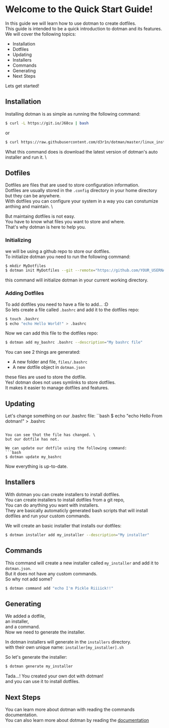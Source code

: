 # Welcome to the Quick Start Guide!

In this guide we will learn how to use dotman to create dotfiles. \
This guide is intended to be a quick introduction to dotman and its features. \
We will cover the following topics:
- Installation
- Dotfiles
- Updating
- Installers
- Commands
- Generating
- Next Steps

Lets get started!

## Installation
Installing dotman is as simple as running the following command:

```bash
$ curl -L https://git.io/J68cu | bash
```
or
```bash
$ curl https://raw.githubusercontent.com/d3r1n/dotman/master/linux_installer.sh | bash
```

What this command does is download the latest version of dotman's auto installer and run it. \

## Dotfiles
Dotfiles are files that are used to store configuration information. \
Dotfiles are usually stored in the `.config` directory in your home directory but they can be anywhere. \
With dotfiles you can configure your system in a way you can constumize anthing and maintain. \

But maintaing dotfiles is not easy. \
You have to know what files you want to store and where. \
That's why dotman is here to help you. 

### Initializing
we will be using a github repo to store our dotfiles. \
To initialize dotman you need to run the following command:

```bash
$ mkdir MyDotfiles
$ dotman init MyDotfiles --git --remote="https://github.com/YOUR_USERNAME/YOUR_REPO" --branch="master"
```

this command will initialize dotman in your current working directory.

### Adding Dotfiles
To add dotfiles you need to have a file to add... :D \
So lets create a file called `.bashrc` and add it to the dotfiles repo:

```bash
$ touch .bashrc
$ echo "echo Hello World!" > .bashrc
```

Now we can add this file to the dotfiles repo:

```bash
$ dotman add my_bashrc .bashrc --description="My bashrc file"
```

You can see 2 things are generated:
- A new folder and file, `files/.bashrc`
- A new dotfile object in `dotman.json`

these files are used to store the dotfile. \
Yes! dotman does not uses symlinks to store dotfiles. \
It makes it easier to manage dotfiles and features. 

## Updating
Let's change something on our .bashrc file:
``bash
$ echo "echo Hello From dotman!" > .bashrc
```

You can see that the file has changed. \
but our dotfile has not.

We can update our dotfile using the following command:
```bash
$ dotman update my_bashrc
```

Now everything is up-to-date.

## Installers
With dotman you can create installers to install dotfiles. \
You can create installers to install dotfiles from a git repo, \
You can do anything you want with installers. \
They are basically automaticly generated bash scripts that will install dotfiles and run your custom commands.

We will create an basic installer that installs our dotfiles:

```bash
$ dotman installer add my_installer --description="My installer"
```

## Commands

This command will create a new installer called `my_installer` and add it to `dotman.json`. \
But it does not have any custom commands. \
So why not add some?

```bash
$ dotman command add "echo I'm Pickle Riiiick!!"
```

## Generating

We added a dotfile, \
an installer, \
and a command. \
Now we need to generate the installer. 

In dotman installers will generate in the `installers` directory. \
with their own unique name: `installer[my_installer].sh` 

So let's generate the installer:
```bash
$ dotman generate my_installer
```

Tada...! You created your own dot with dotman! \
and you can use it to install dotfiles.

## Next Steps
You can learn more about dotman with reading the commands documentation. \
You can also learn more about dotman by reading the [documentation](commands)
